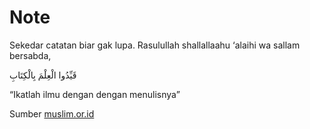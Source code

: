 # Note

Sekedar catatan biar gak lupa.
Rasulullah shallallaahu ‘alaihi wa sallam bersabda,

قَيِّدُوا الْعِلْمَ بِالْكِتَابِ

“Ikatlah ilmu dengan dengan menulisnya”


Sumber [muslim.or.id](https://muslim.or.id/27761-catatlah-ilmu-ketika-di-majelis-ilmu.html)
